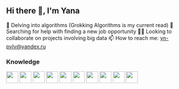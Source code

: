 ## Hi there 👋, I'm Yana

🔭 Delving into algorithms (Grokking Algorithms is my current read)
🤔 Searching for help with finding a new job opportunity
👯‍♀️ Looking to collaborate on projects involving big data
📫 How to reach me: yn-pvlv@yandex.ru

### Knowledge
<a href="https://developer.mozilla.org/en-US/docs/Web/JavaScript"><img height="32" width="32" src="https://cdn.simpleicons.org/javascript" /></a>
<a href="https://www.typescriptlang.org/"><img height="32" width="32" src="https://cdn.simpleicons.org/typescript" /></a>
<a href="https://www.w3.org/Style/CSS/Overview.en.html"><img height="32" width="32" src="https://cdn.simpleicons.org/css3" /></a>
<a href="https://webpack.js.org/"><img height="32" width="32" src="https://cdn.simpleicons.org/webpack" /></a>
<a href="https://www.w3.org/TR/2011/WD-html5-20110405/"><img height="32" width="32" src="https://cdn.simpleicons.org/html5" /></a>
<a href="https://legacy.reactjs.org/"><img height="32" width="32" src="https://cdn.simpleicons.org/react" /></a>
<a href="https://redux.js.org/"><img height="32" width="32" src="https://cdn.simpleicons.org/redux" /></a>
<a href="figma.com"><img height="32" width="32" src="https://cdn.simpleicons.org/figma" /></a>
<a href="https://docs.cypress.io/"><img height="32" width="32" src="https://cdn.simpleicons.org/cypress" /></a>
<a href="https://jestjs.io/"><img height="32" width="32" src="https://cdn.simpleicons.org/jest" /></a>
